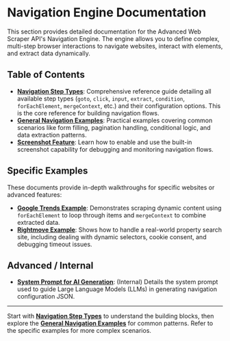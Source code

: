 # Navigation Engine Documentation

This section provides detailed documentation for the Advanced Web Scraper API's Navigation Engine. The engine allows you to define complex, multi-step browser interactions to navigate websites, interact with elements, and extract data dynamically.

## Table of Contents

- **[Navigation Step Types](./navigation-types.md)**: Comprehensive reference guide detailing all available step types (`goto`, `click`, `input`, `extract`, `condition`, `forEachElement`, `mergeContext`, etc.) and their configuration options. This is the core reference for building navigation flows.
- **[General Navigation Examples](./navigation_examples.md)**: Practical examples covering common scenarios like form filling, pagination handling, conditional logic, and data extraction patterns.
- **[Screenshot Feature](./screenshot_feature.md)**: Learn how to enable and use the built-in screenshot capability for debugging and monitoring navigation flows.

## Specific Examples

These documents provide in-depth walkthroughs for specific websites or advanced features:

- **[Google Trends Example](./googletrendingnow_example.md)**: Demonstrates scraping dynamic content using `forEachElement` to loop through items and `mergeContext` to combine extracted data.
- **[Rightmove Example](./rightmove_example.md)**: Shows how to handle a real-world property search site, including dealing with dynamic selectors, cookie consent, and debugging timeout issues.

## Advanced / Internal

- **[System Prompt for AI Generation](./system_prompt_generate_config_json.md)**: (Internal) Details the system prompt used to guide Large Language Models (LLMs) in generating navigation configuration JSON.

---

Start with **[Navigation Step Types](./navigation-types.md)** to understand the building blocks, then explore the **[General Navigation Examples](./navigation_examples.md)** for common patterns. Refer to the specific examples for more complex scenarios.
